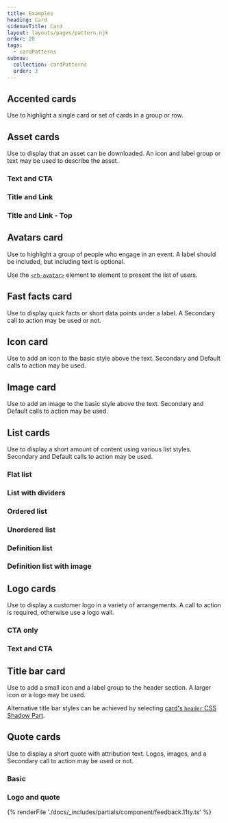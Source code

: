 ```yaml
---
title: Examples
heading: Card
sidenavTitle: Card
layout: layouts/pages/pattern.njk
order: 20
tags:
  - cardPatterns
subnav:
  collection: cardPatterns
  order: 3
---
```


<script type="module" data-helmet>
  import '@rhds/elements/lib/elements/rh-context-picker/rh-context-picker.js';
  import '@rhds/elements/rh-card/rh-card.js';
  import '@rhds/elements/rh-cta/rh-cta.js';
  import '@rhds/elements/rh-surface/rh-surface.js';
  import '@rhds/elements/rh-avatar/rh-avatar.js';
  import '@rhds/elements/rh-accordion/rh-accordion.js';
  import '@rhds/elements/rh-blockquote/rh-blockquote.js';
</script>

<link rel="stylesheet" data-helmet href="/assets/packages/@rhds/elements/elements/rh-table/rh-table-lightdom.css">
<link rel="stylesheet" data-helmet href="/styles/samp.css">

## Accented cards

Use to highlight a single card or set of cards in a group or row.

<uxdot-pattern src="./patterns/accented.html"></uxdot-pattern>

## Asset cards

Use to display that an asset can be downloaded. An icon and label group or
text may be used to describe the asset.

<uxdot-pattern src="./patterns/asset-text-and-cta.html">
  <h3 id="text-and-cta" slot="heading">Text and CTA</h3>
</uxdot-pattern>

<uxdot-pattern src="./patterns/asset-title-and-link.html">
  <h3 id="title-and-link" slot="heading">Title and Link</h3>
</uxdot-pattern>

<uxdot-pattern src="./patterns/asset-title-and-link-top.html">
  <h3 id="title-and-link-top" slot="heading">Title and Link - Top</h3>
</uxdot-pattern>

## Avatars card

  Use to highlight a group of people who engage in an event. A label
  should be included, but including text is optional.

  Use the [`<rh-avatar>`](/elements/avatar/) element to element to present
  the list of users.

<uxdot-pattern src="./patterns/avatars.html">
</uxdot-pattern>

## Fast facts card

  Use to display quick facts or short data points under a label. A Secondary
  call to action may be used or not.

<uxdot-pattern src="./patterns/fast-facts.html">
</uxdot-pattern>

## Icon card

  Use to add an icon to the basic style above the text. Secondary and Default
  calls to action may be used.

<uxdot-pattern src="./patterns/icon.html">
</uxdot-pattern>

## Image card

  Use to add an image to the basic style above the text.
  Secondary and Default calls to action may be used.

<uxdot-pattern src="./patterns/image.html">
</uxdot-pattern>

## List cards
Use to display a short amount of content using various list styles.
Secondary and Default calls to action may be used.

<uxdot-pattern src="./patterns/list-flat.html">
  <h3 id="flat-list" slot="heading">Flat list</h3>
</uxdot-pattern>

<uxdot-pattern src="./patterns/list-with-dividers.html">
  <h3 id="list-with-dividers" slot="heading">List with dividers</h3>
</uxdot-pattern>

<uxdot-pattern src="./patterns/ordered-list.html">
  <h3 id="ordered-list" slot="heading">Ordered list</h3>
</uxdot-pattern>

<uxdot-pattern src="./patterns/unordered-list.html">
  <h3 id="unordered-list" slot="heading">Unordered list</h3>
</uxdot-pattern>

<uxdot-pattern src="./patterns/definition-list.html">
  <h3 id="definition-list" slot="heading">Definition list</h3>
</uxdot-pattern>

<uxdot-pattern src="./patterns/definition-list-image.html">
  <h3 id="definition-list-image" slot="heading">Definition list with image</h3>
</uxdot-pattern>

## Logo cards
Use to display a customer logo in a variety of arrangements. A call to
action is required, otherwise use a logo wall.

<uxdot-pattern src="./patterns/logo-cta.html">
  <h3 id="cta-only" slot="heading">CTA only</h3>
</uxdot-pattern>

### Text and CTA
<uxdot-pattern src="./patterns/logo-text-and-cta.html">
</uxdot-pattern>

## Title bar card
  Use to add a small icon and a label group to the header section. A larger
  icon or a logo may be used.

  Alternative title bar styles can be achieved by selecting [card's `header`
  CSS Shadow Part](/elements/card/code/#parts).
<uxdot-pattern src="./patterns/title-bar.html">
</uxdot-pattern>

## Quote cards

Use to display a short quote with attribution text. Logos, images, and a
Secondary call to action may be used or not.

<uxdot-pattern src="./patterns/quote.html">
  <h3 id="basic" slot="heading">Basic</h3>
</uxdot-pattern>

<uxdot-pattern src="./patterns/logo-and-quote.html">
  <h3 id="logo-and-quote" slot="heading">Logo and quote</h3>
</uxdot-pattern>

{% renderFile './docs/_includes/partials/component/feedback.11ty.ts' %}

[element]: /elements/card
[css-props]: /elements/card/code/#css-custom-properties
